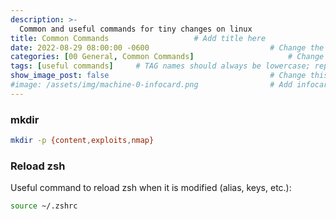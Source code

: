 ```yaml
---
description: >-
  Common and useful commands for tiny changes on linux 
title: Common Commands                   # Add title here
date: 2022-08-29 08:00:00 -0600                           # Change the date to match completion date
categories: [00 General, Common Commands]                     # Change Templates to Writeup
tags: [useful commands]     # TAG names should always be lowercase; replace template with writeup, and add relevant tags
show_image_post: false                                    # Change this to true
#image: /assets/img/machine-0-infocard.png                # Add infocard image here for post preview image
---
```


### mkdir
```bash
mkdir -p {content,exploits,nmap}
```
### Reload zsh
Useful command to reload zsh when it is modified (alias, keys, etc.):
```bash
source ~/.zshrc
```
